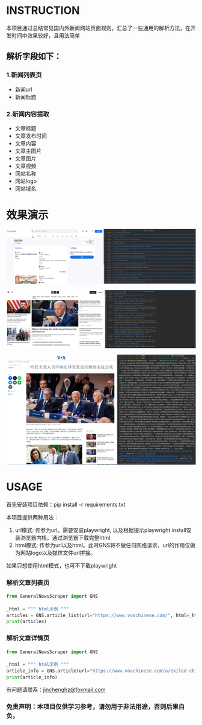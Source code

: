 # INSTRUCTION
本项目通过总结常见国内外新闻网站页面规则，汇总了一些通用的解析方法，在开发时间中效果较好，且用法简单

## 解析字段如下：
### 1.新闻列表页
- 新闻url
- 新闻标题

### 2.新闻内容提取 
- 文章标题
- 文章发布时间
- 文章内容
- 文章主图片
- 文章图片
- 文章视频
- 网站名称
- 网站logo
- 网站域名

# 效果演示
![img.png](./static/img.png)

![img_1.png](./static/img_1.png)

![img_3.png](./static/img_3.png)
# USAGE
首先安装项目依赖：pip install -r requirements.txt

本项目提供两种用法：
1. url模式: 传参为url。需要安装playwright, 以及根据提示playwright install安装浏览器内核。通过浏览器下载完整html.
2. html模式: 传参为url以及html。此时GNS将不做任何网络请求，url的作用仅做为网站logo以及媒体文件url拼接。

如果只想使用html模式，也可不下载playwright

### 解析文章列表页
```python
from GeneralNewsScraper import GNS

_html = """ html示例 """
articles = GNS.article_list(url="https://www.voachinese.com/", html=_html)
print(articles)

```

### 解析文章详情页
```python
from GeneralNewsScraper import GNS

_html = """ html示例 """
article_info = GNS.article(url="https://www.voachinese.com/a/exiled-chinese-businessman-guo-s-trial-nears-close/7693596.html", html=_html)
print(article_info)

```
有问题请联系：jinchenghz@foxmail.com

### 免责声明：本项目仅供学习参考，请勿用于非法用途，否则后果自负。